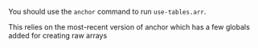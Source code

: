 You should use the `anchor` command to run `use-tables.arr`.

This relies on the most-recent version of anchor which has a few globals added for creating raw arrays
